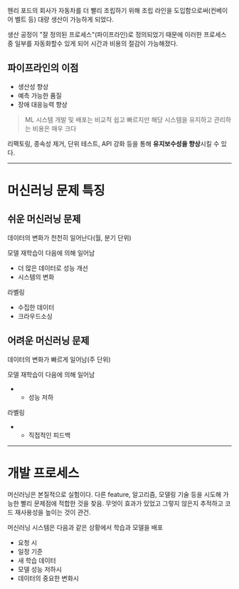 헨리 포드의 회사가 자동차를 더 빨리 조립하기 위해
조립 라인을 도입함으로써(컨베이어 벨트 등) 대량 생산이 가능하게 되었다.

생산 공정이 "잘 정의된 프로세스"(파이프라인)로 정의되었기 때문에
이러한 프로세스 중 일부를 자동화할수 있게 되어 시간과 비용의 절감이 가능해졌다.

## 파이프라인의 이점
- 생산성 향상
- 예측 가능한 품질
- 장애 대응능력 향상

> ML 시스템 개발 및 배포는 비교적 쉽고 빠르지만 해당 시스템을 유지하고 관리하는 비용은 매우 크다

리팩토링, 종속성 제거, 단위 테스트, API 강화 등을 통해 **유지보수성을 향상**시킬 수 있다.

---

# 머신러닝 문제 특징

## 쉬운 머신러닝 문제
데이터의 변화가 천천히 일어난다(월, 분기 단위)

모델 재학습이 다음에 의해 일어남
- 더 많은 데이터로 성능 개선
- 시스템의 변화

라벨링
- 수집한 데이터
- 크라우드소싱


## 어려운 머신러닝 문제
데이터의 변화가 빠르게 일어남(주 단위)

모델 재학습이 다음에 의해 일어남
- + 성능 저하

라벨링
- + 직접적인 피드백

---

# 개발 프로세스

머신러닝은 본질적으로 실험이다.
다른 feature, 알고리즘, 모델링 기술 등을 시도해 가능한 빨리 문제점에 적합한 것을 찾음.
무엇이 효과가 있었고 그렇지 않은지 추적하고 코드 재사용성을 높이는 것이 관건.


머신러닝 시스템은 다음과 같은 상황에서 학습과 모델을 배포
- 요청 시
- 일정 기준
- 새 학습 데이터
- 모델 성능 저하시
- 데이터의 중요한 변화시